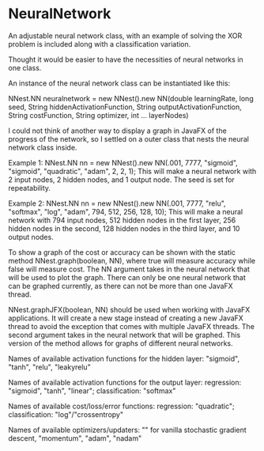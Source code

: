 # NeuralNetwork
An adjustable neural network class, with an example of solving the XOR problem is included along with a classification variation.

Thought it would be easier to have the necessities of neural networks in one class.

An instance of the neural network class can be instantiated like this:

NNest.NN neuralnetwork = new NNest().new NN(double learningRate, long seed, String hiddenActivationFunction, String outputActivationFunction, String costFunction, String optimizer, int ... layerNodes)

I could not think of another way to display a graph in JavaFX of the progress of the network, so I settled on a outer class that nests the neural network class inside.

Example 1: NNest.NN nn = new NNest().new NN(.001, 7777, "sigmoid", "sigmoid", "quadratic", "adam", 2, 2, 1);
This will make a neural network with 2 input nodes, 2 hidden nodes, and 1 output node.
The seed is set for repeatability.

Example 2: NNest.NN nn = new NNest().new NN(.001, 7777, "relu", "softmax", "log", "adam", 794, 512, 256, 128, 10); 
This will make a neural network with 794 input nodes, 512 hidden nodes in the first layer, 256 hidden nodes in the second, 128 hidden nodes in the third layer, and 10 output nodes.

To show a graph of the cost or accuracy can be shown with the static method NNest.graph(boolean, NN), where true will measure accuracy while false will measure cost. The NN argument takes in the neural network that will be used to plot the graph. There can only be one neural network that can be graphed currently, as there can not be more than one JavaFX thread.

NNest.graphJFX(boolean, NN) should be used when working with JavaFX applications. It will create a new stage instead of creating a new JavaFX thread to avoid the exception that comes with multiple JavaFX threads. The second argument takes in the neural network that will be graphed. This version of the method allows for graphs of different neural networks.

Names of available activation functions for the hidden layer: "sigmoid", "tanh", "relu", "leakyrelu"

Names of available activation functions for the output layer: regression: "sigmoid", "tanh", "linear"; classification: "softmax"

Names of available cost/loss/error functions: regression: "quadratic"; classification: "log"/"crossentropy"

Names of available optimizers/updaters: "" for vanilla stochastic gradient descent, "momentum", "adam", "nadam"
